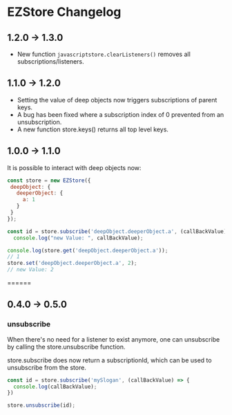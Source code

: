 # EZStore Changelog

## 1.2.0 -> 1.3.0

* New function ```javascriptstore.clearListeners()``` removes all subscriptions/listeners.

## 1.1.0 -> 1.2.0

* Setting the value of deep objects now triggers subscriptions of parent keys.
* A bug has been fixed where a subscription index of 0 prevented from an unsubscription.
* A new function store.keys() returns all top level keys.

## 1.0.0 -> 1.1.0

It is possible to interact with deep objects now:

```javascript
const store = new EZStore({
 deepObject: {
   deeperObject: {
     a: 1
   }
 }
});

const id = store.subscribe('deepObject.deeperObject.a', (callBackValue) => {
  console.log("new Value: ", callBackValue);

console.log(store.get('deepObject.deeperObject.a'));
// 1
store.set('deepObject.deeperObject.a', 2);
// new Value: 2
```

======
## 0.4.0 -> 0.5.0

### unsubscribe

When there's no need for a listener to exist anymore, one can unsubscribe by
calling the store.unsubscribe function.

store.subscribe does now return a subscriptionId, which can be used to
unsubscribe from the store.

```javascript
const id = store.subscribe('mySlogan', (callBackValue) => {
  console.log(callBackValue);
})

store.unsubscribe(id);
```
